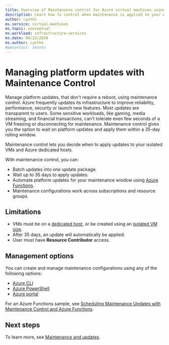 ```yaml
---
title: Overview of Maintenance control for Azure virtual machines using the Azure portal 
description: Learn how to control when maintenance is applied to your Azure VMs using Maintenance Control.
author: cynthn
ms.service: virtual-machines
ms.topic: conceptual
ms.workload: infrastructure-services
ms.date: 04/22/2020
ms.author: cynthn
#pmcontact: shants
---
```


# Managing platform updates with Maintenance Control 

Manage platform updates, that don't require a reboot, using maintenance control. Azure frequently updates its infrastructure to improve reliability, performance, security or launch new features. Most updates are transparent to users. Some sensitive workloads, like gaming, media streaming, and financial transactions, can't tolerate even few seconds of a VM freezing or disconnecting for maintenance. Maintenance control gives you the option to wait on platform updates and apply them within a 35-day rolling window. 

Maintenance control lets you decide when to apply updates to your isolated VMs and Azure dedicated hosts.

With maintenance control, you can:
- Batch updates into one update package.
- Wait up to 35 days to apply updates. 
- Automate platform updates for your maintenance window using [Azure Functions](https://github.com/Azure/azure-docs-powershell-samples/tree/master/maintenance-auto-scheduler).
- Maintenance configurations work across subscriptions and resource groups. 

## Limitations

- VMs must be on a [dedicated host](./linux/dedicated-hosts.md), or be created using an [isolated VM size](isolation.md).
- After 35 days, an update will automatically be applied.
- User must have **Resource Contributor** access.

## Management options

You can create and manage maintenance configurations using any of the following options:

- [Azure CLI](maintenance-control-cli.md)
- [Azure PowerShell](maintenance-control-powershell.md)
- [Azure portal](maintenance-control-portal.md)

For an Azure Functions sample, see [Scheduling Maintenance Updates with Maintenance Control and Azure Functions](https://github.com/Azure/azure-docs-powershell-samples/tree/master/maintenance-auto-scheduler).

## Next steps

To learn more, see [Maintenance and updates](maintenance-and-updates.md).
